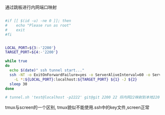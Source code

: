 通过跳板进行内网端口映射
```bash

#if [[ $(id -u) -ne 0 ]]; then
#    echo "Please run as root"
#    exit
#fi


LOCAL_PORT=${3:-'2200'}
TARGET_PORT=${4:-'2200'}

while true
do
  echo $(date)" ssh tunnel start..."
  ssh -NT -o ExitOnForwardFailure=yes -o ServerAliveInterval=60 -o ServerAliveCountMax=100 \
    -L *:${LOCAL_PORT}:localhost:${TARGET_PORT} ${1} -J ${2}
  sleep 30
done

# tunnel.sh 'test@localhost -p2222' git@git 2200 22 将内网22映射到本地2200

```


tmux与screen的一个区别, tmux貌似不能使用.ssh中的key文件,screen正常